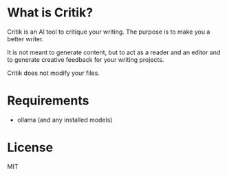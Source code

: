 # What is Critik?

Critik is an AI tool to critique your writing. The purpose is to make you a better writer.

It is not meant to generate content, but to act as a reader and an editor and to generate creative feedback for your
writing projects.

Critik does not modify your files.

# Requirements

- ollama (and any installed models)

# License

MIT